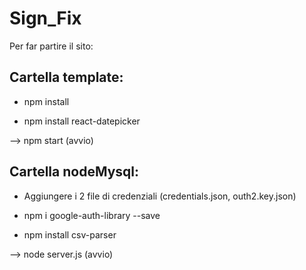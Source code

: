 # Sign_Fix

Per far partire il sito: 

## Cartella template:

- npm install

- npm install react-datepicker

--> npm start (avvio)

## Cartella nodeMysql:

- Aggiungere i 2 file di credenziali (credentials.json, outh2.key.json)

- npm i google-auth-library --save

- npm install csv-parser

--> node server.js (avvio)
